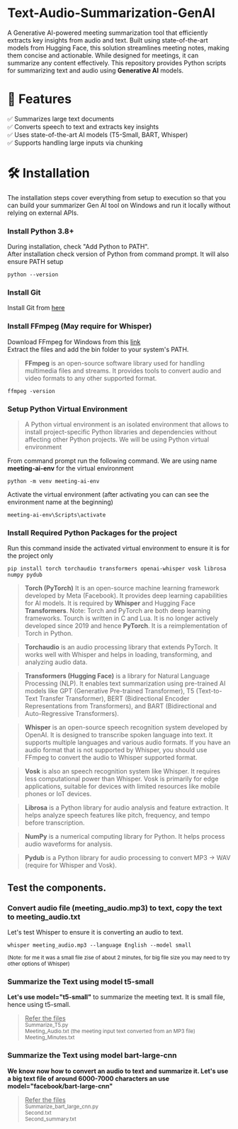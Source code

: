 # Text-Audio-Summarization-GenAI
A Generative AI-powered meeting summarization tool that efficiently extracts key insights from audio and text. Built using state-of-the-art models from Hugging Face, this solution streamlines meeting notes, making them concise and actionable. While designed for meetings, it can summarize any content effectively. This repository provides Python scripts for summarizing text and audio using **Generative AI** models.

# 📝 Features  
✅ Summarizes large text documents  
✅ Converts speech to text and extracts key insights  
✅ Uses state-of-the-art AI models (T5-Small, BART, Whisper)  
✅ Supports handling large inputs via chunking  

# 🛠️ Installation  
The installation steps cover everything from setup to execution so that you can build your summarizer Gen AI tool on Windows and run it locally without relying on external APIs.

### Install Python 3.8+ 
During installation, check "Add Python to PATH".  
After installation check version of Python from command prompt. It will also ensure PATH setup  
```
python --version
```
### **Install Git**
Install Git from [here](https://git-scm.com/downloads)

### Install FFmpeg (May require for Whisper)
Download FFmpeg for Windows from this [link](https://ffmpeg.org/download.html)  
Extract the files and add the bin folder to your system's PATH.  

>**FFmpeg** is an open-source software library used for handling multimedia files and streams. It provides tools to convert audio and video formats to any other supported format.  

```
ffmpeg -version
```   

### Setup Python Virtual Environment  
>A Python virtual environment is an isolated environment that allows to install project-specific Python libraries and dependencies without affecting other Python projects. We will be using Python virtual environment   

From command prompt run the following command. We are using name **meeting-ai-env** for the virtual environment
```
python -m venv meeting-ai-env
```

Activate the virtual environment (after activating you can can see the environment name at the beginning)  
```  
meeting-ai-env\Scripts\activate
```

### Install Required Python Packages for the project  
Run this command inside the activated virtual environment to ensure it is for the project only  
```
pip install torch torchaudio transformers openai-whisper vosk librosa numpy pydub
```

>**Torch (PyTorch)** It is an open-source machine learning framework developed by Meta (Facebook). It provides deep learning capabilities for AI models. It is required by **Whisper** and Hugging Face **Transformers**.
Note: Torch and PyTorch are both deep learning frameworks. Tourch is written in C and Lua. It is no longer actively developed since 2019 and hence **PyTorch**. It is a reimplementation of Torch in Python.  

>**Torchaudio** is an audio processing library that extends PyTorch. It works well with Whisper and helps in loading, transforming, and analyzing audio data.  

>**Transformers (Hugging Face)** is a library for Natural Language Processing (NLP). It enables text summarization using pre-trained AI models like GPT (Generative Pre-trained Transformer), T5 (Text-to-Text Transfer Transformer), BERT (Bidirectional Encoder Representations from Transformers), and BART (Bidirectional and Auto-Regressive Transformers).

>**Whisper** is an open-source speech recognition system developed by OpenAI. It is designed to transcribe spoken language into text. It supports multiple languages and various audio formats. If you have an audio format that is not supported by Whisper, you should use FFmpeg to convert the audio to Whisper supported format.


>**Vosk** is also an speech recognition system like Whisper. It requires less computational power than Whisper. Vosk is primarily for edge applications, suitable for devices with limited resources like mobile phones or IoT devices.

>**Librosa** is a Python library for audio analysis and feature extraction. It helps analyze speech features like pitch, frequency, and tempo before transcription.

>**NumPy** is a numerical computing library for Python. It helps process audio waveforms for analysis.

>**Pydub** is a Python library for audio processing to convert MP3 → WAV (require for Whisper and Vosk).   


## Test the components.
### Convert audio file (meeting_audio.mp3) to text, copy the text to meeting_audio.txt
Let's test Whisper to ensure it is converting an audio to text.  
```
whisper meeting_audio.mp3 --language English --model small
```
<sup>(Note: for me it was a small file zise of about 2 minutes, for big file size you may need to try other options of Whisper)</sup>  

### Summarize the Text using model t5-small
**Let's use model="t5-small"** to summarize the meeting text. It is small file, hence using t5-small.  
><ins>Refer the files</ins>  
><sup>Summarize_T5.py  
>Meeting_Audio.txt (the meeting input text converted from an MP3 file)  
>Meeting_Minutes.txt
</sup>

### Summarize the Text using model bart-large-cnn
**We know now how to convert an audio to text and summarize it. Let's use a big text file of around 6000-7000 characters an use model="facebook/bart-large-cnn"**
><ins>Refer the files</ins>  
><sup>Summarize_bart_large_cnn.py  
>Second.txt  
>Second_summary.txt  
></sup>




